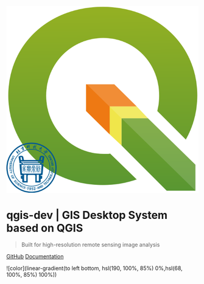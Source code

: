 <!-- _coverpage.md -->

![logo](/logo.svg)

# qgis-dev  |  GIS Desktop System based on QGIS

> Built for high-resolution remote sensing image analysis

[GitHub](https://github.com/study-233/qgis_dev/tree/master)
[Documentation](README)

<!-- background color -->

![color](linear-gradient(to left bottom, hsl(190, 100%, 85%) 0%,hsl(68, 100%, 85%) 100%))
